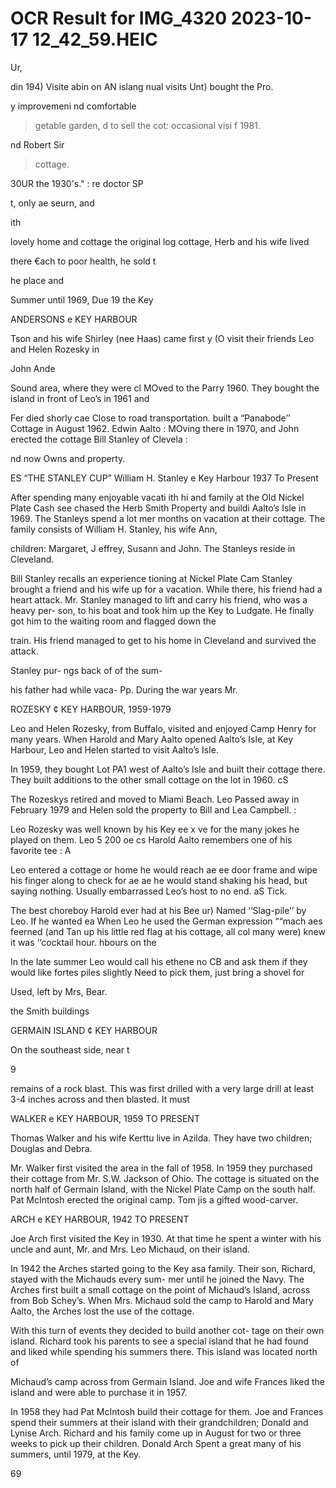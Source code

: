 # OCR Result for IMG_4320 2023-10-17 12_42_59.HEIC

Ur,

din 194) Visite
abin on AN islang
nual visits Unt)
bought the Pro.

y improvemeni
nd comfortable
>getable garden,
d to sell the cot:
occasional visi
f 1981.

nd Robert Sir
> cottage.

30UR
the 1930's." :
re doctor SP

t, only ae
seurn, and

ith

lovely home and cottage
the original log cottage,
Herb and his wife lived

there €ach
to poor health, he sold t

he place and

Summer until 1969, Due 19 the Key

ANDERSONS e KEY HARBOUR

Tson and his wife Shirley (nee Haas) came first
y (O visit their friends Leo and Helen Rozesky in

John Ande

Sound area, where they were cl MOved to the Parry 1960. They bought the island in front of Leo’s in 1961 and

Fer died shorly cae Close to road transportation. built a “Panabode’’ Cottage in August 1962. Edwin Aalto
: MOving there in 1970, and John erected the cottage
Bill Stanley of Clevela :

nd now Owns
and property.

ES “THE STANLEY CUP”
William H. Stanley e Key Harbour 1937 To Present

After spending many enjoyable vacati ith hi
and family at the Old Nickel Plate Cash see
chased the Herb Smith Property and buildi
Aalto’s Isle in 1969. The Stanleys spend a lot
mer months on vacation at their cottage.
The family consists of William H. Stanley, his wife Ann,

children: Margaret, J effrey, Susann and John. The Stanleys
reside in Cleveland.

Bill Stanley recalls an experience
tioning at Nickel Plate Cam
Stanley brought a friend and his wife up for a vacation.
While there, his friend had a heart attack. Mr. Stanley
managed to lift and carry his friend, who was a heavy per-
son, to his boat and took him up the Key to Ludgate. He
finally got him to the waiting room and flagged down the

train. His friend managed to get to his home in Cleveland
and survived the attack.

Stanley pur-
ngs back of
of the sum-

his father had while vaca-
Pp. During the war years Mr.

ROZESKY ¢ KEY HARBOUR, 1959-1979

Leo and Helen Rozesky, from Buffalo, visited and enjoyed
Camp Henry for many years. When Harold and Mary Aalto
opened Aalto’s Isle, at Key Harbour, Leo and Helen started
to visit Aalto’s Isle.

In 1959, they bought Lot PA1 west of Aalto’s Isle and
built their cottage there. They built additions to the other
small cottage on the lot in 1960. cS

The Rozeskys retired and moved to Miami Beach. Leo
Passed away in February 1979 and Helen sold the property
to Bill and Lea Campbell. :

Leo Rozesky was well known by his Key ee x ve
for the many jokes he played on them. Leo 5 200 oe cs
Harold Aalto remembers one of his favorite tee : A

Leo entered a cottage or home he would reach ae ee
door frame and wipe his finger along to check for ae ae
he would stand shaking his head, but saying nothing.
Usually embarrassed Leo’s host to no end. aS Tick.

The best choreboy Harold ever had at his Bee ur)
Named ‘‘Slag-pile’’ by Leo. If he wanted ea When Leo
he used the German expression ““mach aes feerned (and
Tan up his little red flag at his cottage, all col
many were) knew it was ‘‘cocktail hour. hbours on the

In the late summer Leo would call his ethene no
CB and ask them if they would like fortes piles slightly
Need to pick them, just bring a shovel for

Used, left by Mrs, Bear.

the Smith buildings

GERMAIN ISLAND ¢ KEY HARBOUR

On the southeast side, near t

9

remains of a rock blast. This was first drilled with a very
large drill at least 3-4 inches across and then blasted. It must

WALKER e KEY HARBOUR, 1959 TO PRESENT

Thomas Walker and his wife Kerttu live in Azilda. They
have two children; Douglas and Debra.

Mr. Walker first visited the area in the fall of 1958. In
1959 they purchased their cottage from Mr. S.W. Jackson
of Ohio. The cottage is situated on the north half of Germain
Island, with the Nickel Plate Camp on the south half. Pat
McIntosh erected the original camp. Tom jis a gifted
wood-carver.

ARCH e KEY HARBOUR, 1942 TO PRESENT

Joe Arch first visited the Key in 1930. At that time he
spent a winter with his uncle and aunt, Mr. and Mrs. Leo
Michaud, on their island.

In 1942 the Arches started going to the Key asa family.
Their son, Richard, stayed with the Michauds every sum-
mer until he joined the Navy. The Arches first built a small
cottage on the point of Michaud’s Island, across from Bob
Schey’s. When Mrs. Michaud sold the camp to Harold and
Mary Aalto, the Arches lost the use of the cottage.

With this turn of events they decided to build another cot-
tage on their own island. Richard took his parents to see
a special island that he had found and liked while spending
his summers there. This island was located north of

Michaud’s camp across from Germain Island. Joe and wife
Frances liked the island and were able to purchase it in 1957.

In 1958 they had Pat McIntosh build their cottage for
them. Joe and Frances spend their summers at their island
with their grandchildren; Donald and Lynise Arch. Richard
and his family come up in August for two or three weeks
to pick up their children. Donald Arch Spent a great many
of his summers, until 1979, at the Key.

69

